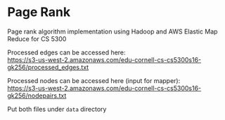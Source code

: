# Page Rank
Page rank algorithm implementation using Hadoop and AWS Elastic Map Reduce for CS 5300

Processed edges can be accessed here:   
https://s3-us-west-2.amazonaws.com/edu-cornell-cs-cs5300s16-gk256/processed_edges.txt

Processed nodes can be accessed here (input for mapper):  
https://s3-us-west-2.amazonaws.com/edu-cornell-cs-cs5300s16-gk256/nodepairs.txt

Put both files under `data` directory
